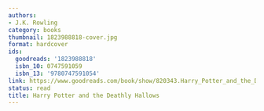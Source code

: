 ```yaml
---
authors:
- J.K. Rowling
category: books
thumbnail: 1823988818-cover.jpg
format: hardcover
ids:
  goodreads: '1823988818'
  isbn_10: 0747591059
  isbn_13: '9780747591054'
link: https://www.goodreads.com/book/show/820343.Harry_Potter_and_the_Deathly_Hallows
status: read
title: Harry Potter and the Deathly Hallows
---
```


